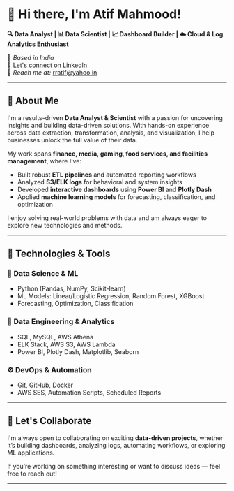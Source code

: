 # 👋 Hi there, I'm Atif Mahmood!

**🔍 Data Analyst | 📊 Data Scientist | 📈 Dashboard Builder | ☁️ Cloud & Log Analytics Enthusiast**

📍 *Based in India*  
💼 [Let's connect on LinkedIn](https://www.linkedin.com/in/atif-mahmood-attah/)  
📧 *Reach me at:* rratif@yahoo.in

---

## 🚀 About Me

I'm a results-driven **Data Analyst & Scientist** with a passion for uncovering insights and building data-driven solutions. With hands-on experience across data extraction, transformation, analysis, and visualization, I help businesses unlock the full value of their data.

My work spans **finance, media, gaming, food services, and facilities management**, where I’ve:
- Built robust **ETL pipelines** and automated reporting workflows
- Analyzed **S3/ELK logs** for behavioral and system insights
- Developed **interactive dashboards** using **Power BI** and **Plotly Dash**
- Applied **machine learning models** for forecasting, classification, and optimization

I enjoy solving real-world problems with data and am always eager to explore new technologies and methods.

---

## 🔧 Technologies & Tools

### 🧠 Data Science & ML
- Python (Pandas, NumPy, Scikit-learn)
- ML Models: Linear/Logistic Regression, Random Forest, XGBoost
- Forecasting, Optimization, Classification

### 💽 Data Engineering & Analytics
- SQL, MySQL, AWS Athena
- ELK Stack, AWS S3, AWS Lambda
- Power BI, Plotly Dash, Matplotlib, Seaborn

### ⚙️ DevOps & Automation
- Git, GitHub, Docker
- AWS SES, Automation Scripts, Scheduled Reports

---

## 🤝 Let's Collaborate

I'm always open to collaborating on exciting **data-driven projects**, whether it’s building dashboards, analyzing logs, automating workflows, or exploring ML applications.

If you’re working on something interesting or want to discuss ideas — feel free to reach out!

---
